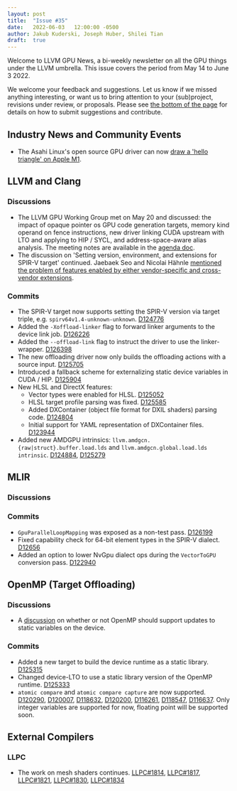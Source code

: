 ```yaml
---
layout: post
title:  "Issue #35"
date:   2022-06-03   12:00:00 -0500
author: Jakub Kuderski, Joseph Huber, Shilei Tian
draft:  true
---
```


Welcome to LLVM GPU News, a bi-weekly newsletter on all the GPU things under the LLVM umbrella.
This issue covers the period from May 14 to June 3 2022.

We welcome your feedback and suggestions. Let us know if we missed anything interesting, or want us to bring attention to your (sub)project, revisions under review, or proposals. Please see [the bottom of the page](https://llvm-gpu-news.github.io/about/) for details on how to submit suggestions and contribute.


## Industry News and Community Events
* The Asahi Linux's open source GPU driver can now [draw a 'hello triangle' on Apple M1](https://www.phoronix.com/scan.php?page=news_item&px=Asahi-Linux-First-Triangle).


##  LLVM and Clang

### Discussions

* The LLVM GPU Working Group met on May 20 and discussed: the impact of opaque pointer os GPU code generation targets, memory kind operand on fence instructions, new driver linking CUDA upstream with LTO and applying to HIP / SYCL, and address-space-aware alias analysis. The meeting notes are available in the [agenda doc](https://docs.google.com/document/d/1m_oSe1HwtWdQ2JUmMRTAVHbUS7Dv4MRsqptiYcgK6iI/edit#heading=h.8o7325w9hybv).
* The discussion on 'Setting version, environment, and extensions for SPIR-V target' continued. Jaebaek Seo and Nicolai Hähnle [mentioned the problem of features enabled by either vendor-specific and cross-vendor extensions](https://discourse.llvm.org/t/setting-version-environment-and-extensions-for-spir-v-target/62018/2).

### Commits

* The SPIR-V target now supports setting the SPIR-V version via target triple, e.g. `spirv64v1.4-unknown-unknown`. [D124776](https://reviews.llvm.org/D124776)
* Added the `-Xoffload-linker` flag to forward linker arguments to the device link job. [D126226](https://reviews.llvm.org/D126226)
* Added the `--offload-link` flag to instruct the driver to use the linker-wrapper. [D126398](https://reviews.llvm.org/D126398)
* The new offloading driver now only builds the offloading actions with a source input. [D125705](https://reviews.llvm.org/D125705)
* Introduced a fallback scheme for externalizing static device variables in CUDA / HIP. [D125904](https://reviews.llvm.org/D125904)
* New HLSL and DirectX features:
   * Vector types were enabled for HLSL. [D125052](https://reviews.llvm.org/D125052)
   * HLSL target profile parsing was fixed. [D125585](https://reviews.llvm.org/D125585)
   * Added DXContainer (object file format for DXIL shaders) parsing code. [D124804](https://reviews.llvm.org/D124804)
   * Initial support for YAML representation of DXContainer files. [D123944](https://reviews.llvm.org/D124944)
* Added new AMDGPU intrinsics: `llvm.amdgcn.{raw|struct}.buffer.load.lds` and `llvm.amdgcn.global.load.lds intrinsic`. [D124884](https://reviews.llvm.org/D124884), [D125279](https://reviews.llvm.org/D125279)


## MLIR

### Discussions

### Commits

* `GpuParallelLoopMapping` was exposed as a non-test pass. [D126199](https://reviews.llvm.org/D126199)
* Fixed capability check for 64-bit element types in the SPIR-V dialect. [D12656](https://reviews.llvm.org/D126256)
* Added an option to lower NvGpu dialect ops during the `VectorToGPU` conversion pass. [D122940](https://reviews.llvm.org/D122940)


## OpenMP (Target Offloading)

### Discussions

* A [discussion](https://discourse.llvm.org/t/making-openmp-declare-target-static-global-variables-externally-visible/62670) on whether or not OpenMP should support updates to static variables on the device.

### Commits

* Added a new target to build the device runtime as a static library. [D125315](https://reviews.llvm.org/D125315)
* Changed device-LTO to use a static library version of the OpenMP runtime. [D125333](https://reviews.llvm.org/D125333)
* `atomic compare` and `atomic compare capture` are now supported. [D120290](https://reviews.llvm.org/D120290), [D120007](https://reviews.llvm.org/D120007), [D118632](https://reviews.llvm.org/D118632), [D120200](https://reviews.llvm.org/D120200), [D116261](https://reviews.llvm.org/D116261), [D118547](https://reviews.llvm.org/D118547), [D116637](https://reviews.llvm.org/D116637). Only integer variables are supported for now, floating point will be supported soon.


## External Compilers

### LLPC

* The work on mesh shaders continues. [LLPC#1814](https://github.com/GPUOpen-Drivers/llpc/pull/1814), [LLPC#1817](https://github.com/GPUOpen-Drivers/llpc/pull/1817), [LLPC#1821](https://github.com/GPUOpen-Drivers/llpc/pull/1821), [LLPC#1830](https://github.com/GPUOpen-Drivers/llpc/pull/1830), [LLPC#1834](https://github.com/GPUOpen-Drivers/llpc/pull/1834)
